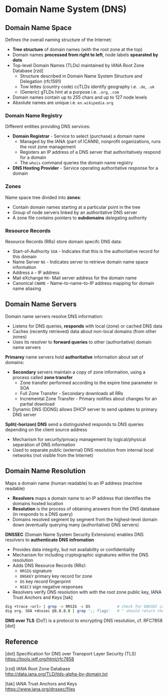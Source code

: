 # Domain Name System (DNS)


## Domain Name Space

Defines the overall naming structure of the Internet:

- **Tree structure** of domain names (with the root zone at the top)
- Domain names **processed from right to left**, node labels **spearated by dots**
- Top-level Domain Names (TLDs) maintained by IANA Root Zone Database [rzd]
  - Structure described in Domain Name System Structure and Delegation (rfc1591)
  - Tow lettes (country code) ccTLDs identify geography i.e. `.de`, `.uk`
  - (Generic) gTLDs hint at a purpose i.e. `.org`, `.com`
- Domain names contain up to 255 chars and up to 127 node levels
- Absolute names are unique i.e. `en.wikipedia.org`

### Domain Name Registry

Different entities providing DNS services:

* **Domain Registrar** - Service to select (purchase) a domain name
  - Managed by the IANA (part of ICANN), nonprofit organizations, runs the root zone management
  - Registers an IP address of a DNS server that authoritatively respond for a domain
  - The `whois` command queries the domain name registry
* **DNS Hosting Provider** - Service operating authoritative response for a domain

### Zones

Name space tree divided into **zones**:

- Contain domain names starting at a particular point in the tree
- Group of node servers linked by an authoritative DNS server
- A zone file contains pointers to **subdomains** delegating authority

### Resource Records 

Resource Records (RRs) store domain specifc DNS data:

- Start-of-Authority `SOA` - Indicates that this is the authoritative record for this domain
- Name Server `NS` - Indicates server to retrieve domain name space information
- Address `A` - IP address
- Mail eXchange `MX`- Mail server address for the domain name
- Canonical `CNAME` -  Name-to-name-to-IP address mapping for domain name aliasing

## Domain Name Servers

Domain name servers resolve DNS information:

- Listens for DNS queries, **responds** with local (zone) or cached DNS data
- Caches (recently retrieved) data about non-local domains (from other zones)
- Uses its resolver to **forward queries** to other (authoritative) domain name servers

**Primarey** name servers hold **authoritative** information about set of domains:

- **Secondary** servers maintain a copy of zone information, using a process called **zone transfer**
  - Zone transfer performed according to the expire time parameter in SOA
  - Full Zone Transfer - Secondary downloads all RRs
  - Incremental Zone Transfer - Primary notifies about changes for an partial download
- Dynamic DNS (DDNS) allows DHCP server to send updates to primary DNS server

**Split(-horizon) DNS** send a distinguished responds to DNS queries depending on the client source address

- Mechanism for security/privacy management by logical/physical separation of DNS information
- Used to separate public (external) DNS resolution from internal local networks (not visible from the Internet)

## Domain Name Resolution

Maps a domain name (human readable) to an IP address (machine readable)

- **Resolvers** maps a domain name to an IP address that identifies the domains hosted location
- **Resolution** is the process of obtaining answers from the DNS database (in responds to a DNS query)
- Domains resolved segment by segment from the highest-level domain down (eventually querying many (authoritative) DNS servers)

**DNSSEC** (Domain Name System Security Extensions) enables DNS resolvers to **authenticate DNS infromation**

* Provides data integrity, but not availability or confidentiality
* Mechanism for including cryptographic signatures within the DNS resolution 
* Adds DNS Resource Records (RRs): 
  - `RRSIG` signature
  - `DNSKEY` primary key record for zone
  - `DS` key record fingerprint
  - `NSEC3`  sign negative responses
* Resolvers verify DNS resolution with with the root zone public key, IANA Trust Anchors and Keys [tak]

```bash
dig +trace <url> | grep -e RRSIG -e DS            # check for DNSSEC capability
dig org. SOA +dnssec @8.8.8.8 | grep ';; flags'   # ^ should return the "ad" flag
```

**DNS over TLS** (DoT) is a protocol to encrypting DNS resolution, cf. RFC7858 [dot]

## Reference

[dot] Specification for DNS over Transport Layer Security (TLS)  
<https://tools.ietf.org/html/rfc7858>

[rzd] IANA Root Zone Database  
<http://data.iana.org/TLD/tlds-alpha-by-domain.txt>

[tak] IANA Trust Anchors and Keys  
<https://www.iana.org/dnssec/files>
